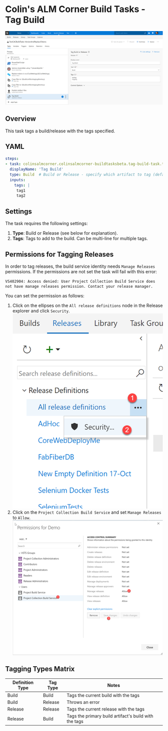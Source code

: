 # Colin's ALM Corner Build Tasks - Tag Build

![Tag Build/Release Task](../../images/ss_tagBuild.png)

## Overview
This task tags a build/release with the tags specified.

## YAML

```yaml
steps:
- task: colinsalmcorner.colinsalmcorner-buildtasksbeta.tag-build-task.tagBuildOrRelease@0
  displayName: 'Tag Build'
  type: Build  # Build or Release - specify which artifact to tag (default is Build)
  inputs:
    tags: |
     tag1
     tag2
```

## Settings
The task requires the following settings:

1. **Type**: Build or Release (see below for explanation).
1. **Tags**: Tags to add to the build. Can be multi-line for multiple tags.

## Permissions for Tagging Releases
In order to tag releases, the build service identity needs `Manage Releases` permissions. If the permissions are not set the task will fail with this error:

```
VS402904: Access denied: User Project Collection Build Service does not have manage releases permission. Contact your release manager.
```

You can set the permission as follows:
1. Click on the ellipses on the `All release definitions` node in the Release explorer and click `Security`.
    ![All Releases security](../../images/releasePerm-security.png)
1. Click on the `Project Collection Build Service` and set `Manage Releases` to `Allow`.
    ![Set Manage Releases to Allow](../../images/releasePerm-set.png)

## Tagging Types Matrix

| Definition Type | Tag Type | Notes |
| --- | --- | ------ |
| Build | Build | Tags the current build with the tags |
| Build | Release | Throws an error |
| Release | Release | Tags the current release with the tags |
| Release | Build | Tags the primary build artifact's build with the tags |